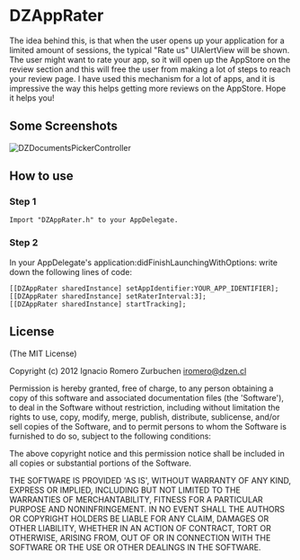 DZAppRater
==========

The idea behind this, is that when the user opens up your application for a limited amount of sessions, the typical "Rate us" UIAlertView will be shown. The user might want to rate your app, so it will open up the AppStore on the review section and this will free the user from making a lot of steps to reach your review page.
I have used this mechanism for a lot of apps, and it is impressive the way this helps getting more reviews on the AppStore. Hope it helps you!


## Some Screenshots
![DZDocumentsPickerController](http://www.dzen.cl/github/DZAppRater.jpg)

## How to use

### Step 1
```
Import "DZAppRater.h" to your AppDelegate.
```

### Step 2
In your AppDelegate's application:didFinishLaunchingWithOptions: write down the following lines of code:

```
[[DZAppRater sharedInstance] setAppIdentifier:YOUR_APP_IDENTIFIER];
[[DZAppRater sharedInstance] setRaterInterval:3];
[[DZAppRater sharedInstance] startTracking];
```


## License
(The MIT License)

Copyright (c) 2012 Ignacio Romero Zurbuchen <iromero@dzen.cl>

Permission is hereby granted, free of charge, to any person obtaining a copy of this software and associated documentation files (the 'Software'), to deal in the Software without restriction, including without limitation the rights to use, copy, modify, merge, publish, distribute, sublicense, and/or sell copies of the Software, and to permit persons to whom the Software is furnished to do so, subject to the following conditions:

The above copyright notice and this permission notice shall be included in all copies or substantial portions of the Software.

THE SOFTWARE IS PROVIDED 'AS IS', WITHOUT WARRANTY OF ANY KIND, EXPRESS OR IMPLIED, INCLUDING BUT NOT LIMITED TO THE WARRANTIES OF MERCHANTABILITY, FITNESS FOR A PARTICULAR PURPOSE AND NONINFRINGEMENT. IN NO EVENT SHALL THE AUTHORS OR COPYRIGHT HOLDERS BE LIABLE FOR ANY CLAIM, DAMAGES OR OTHER LIABILITY, WHETHER IN AN ACTION OF CONTRACT, TORT OR OTHERWISE, ARISING FROM, OUT OF OR IN CONNECTION WITH THE SOFTWARE OR THE USE OR OTHER DEALINGS IN THE SOFTWARE.